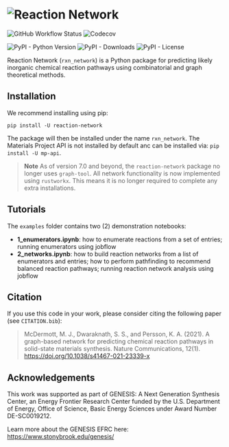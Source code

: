 # ![Reaction Network](docs/images/logo.png)

![GitHub Workflow
Status](https://img.shields.io/github/workflow/status/materialsproject/reaction-network/testing?style=for-the-badge)
![Codecov](https://img.shields.io/codecov/c/github/materialsproject/reaction-network?style=for-the-badge)

![PyPI - Python
Version](https://img.shields.io/pypi/pyversions/reaction-network?style=for-the-badge)
![PyPI - Downloads](https://img.shields.io/pypi/dm/reaction-network?style=for-the-badge)
![PyPI - License](https://img.shields.io/pypi/l/reaction-network?style=for-the-badge)

Reaction Network (`rxn_network`) is a Python package for predicting likely inorganic
chemical reaction pathways using combinatorial and graph theoretical methods.

## Installation

We recommend installing using pip:

```properties
pip install -U reaction-network
```

The package will then be installed under the name `rxn_network`. The Materials Project
API is not installed by default anc can be installed via: `pip install -U mp-api`.

> **Note**
> As of version 7.0 and beyond, the `reaction-network` package no longer uses `graph-tool`. All network functionality is now implemented using `rustworkx`. This means it is no longer required to complete any extra installations.

## Tutorials

The `examples` folder contains two (2) demonstration notebooks:

- **1_enumerators.ipynb**: how to enumerate reactions from a set of entries; running
  enumerators using jobflow
- **2_networks.ipynb**: how to build reaction networks from a list of enumerators and
  entries; how to perform pathfinding to recommend balanced reaction pathways; running
  reaction network analysis using jobflow

## Citation

If you use this code in your work, please consider citing the following paper (see
`CITATION.bib`):

> McDermott, M. J., Dwaraknath, S. S., and Persson, K. A. (2021). A graph-based network
> for predicting chemical reaction pathways in solid-state materials synthesis. Nature
> Communications, 12(1). <https://doi.org/10.1038/s41467-021-23339-x>

## Acknowledgements

This work was supported as part of GENESIS: A Next Generation Synthesis Center, an
Energy Frontier Research Center funded by the U.S. Department of Energy, Office of
Science, Basic Energy Sciences under Award Number DE-SC0019212.

Learn more about the GENESIS EFRC here: <https://www.stonybrook.edu/genesis/>
